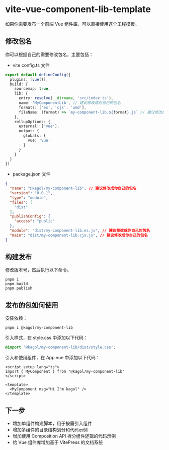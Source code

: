 # vite-vue-component-lib-template

如果你需要发布一个前端 Vue 组件库，可以直接使用这个工程模板。

## 修改包名

你可以根据自己的需要修改包名，主要包括：

- vite.config.ts 文件

```typescript
export default defineConfig({
  plugins: [vue()],
  build: {
    sourcemap: true,
    lib: {
      entry: resolve(__dirname, 'src/index.ts'),
      name: 'MyComponentLib', // 建议修改成你自己的包名
      formats: ['es', 'cjs', 'umd'],
      fileName: (format) => `my-component-lib.${format}.js` // 建议修改成你自己的包名
    },
    rollupOptions: {
      external: ['vue'],
      output: {
        globals: {
          vue: 'Vue'
        }
      }
    }
  }
})
```

- package.json 文件

```json
{
  "name": "@kagol/my-component-lib", // 建议修改成你自己的包名
  "version": "0.0.1",
  "type": "module",
  "files": [
    "dist"
  ],
  "publishConfig": {
    "access": "public"
  },
  "module": "dist/my-component-lib.es.js", // 建议修改成你自己的包名
  "main": "dist/my-component-lib.cjs.js", // 建议修改成你自己的包名
}
```

## 构建发布

修改版本号，然后执行以下命令。

```shell
pnpm i
pnpm build
pnpm publish
```

## 发布的包如何使用

安装依赖：

```shell
pnpm i @kagol/my-component-lib
```

引入样式，在 style.css 中添加以下代码：

```css
@import '@kagol/my-component-lib/dist/style.css';
```

引入和使用组件，在 App.vue 中添加以下代码：

```vue
<script setup lang="ts">
import { MyComponent } from '@kagol/my-component-lib'
</script>

<template>
  <MyComponent msg="Hi I'm kagol" />
</template>
```

## 下一步

- 增加单组件构建脚本，用于按需引入组件
- 增加多组件的目录结构划分和代码示例
- 增加使用 Composition API 拆分组件逻辑的代码示例
- 给 Vue 组件库增加基于 VitePress 的文档系统
